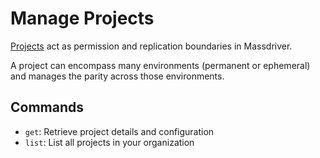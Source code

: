 # Manage Projects

[Projects](https://docs.massdriver.cloud/concepts/projects) act as permission and replication boundaries in Massdriver.

A project can encompass many environments (permanent or ephemeral) and manages the parity across those environments.

## Commands

- `get`: Retrieve project details and configuration
- `list`: List all projects in your organization
